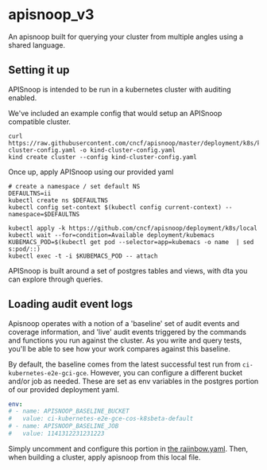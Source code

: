 # apisnoop_v3

An apisnoop built for querying your cluster from multiple angles using a shared language.  

## Setting it up

APISnoop is intended to be run in a kubernetes cluster with auditing enabled.

We've included an example config that would setup an APISnoop compatible cluster.


```shell
curl https://raw.githubusercontent.com/cncf/apisnoop/master/deployment/k8s/kind-cluster-config.yaml -o kind-cluster-config.yaml
kind create cluster --config kind-cluster-config.yaml
```

Once up, apply APISnoop using our provided yaml 

```shell
# create a namespace / set default NS
DEFAULTNS=ii
kubectl create ns $DEFAULTNS
kubectl config set-context $(kubectl config current-context) --namespace=$DEFAULTNS

kubectl apply -k https://github.com/cncf/apisnoop/deployment/k8s/local
kubectl wait --for=condition=Available deployment/kubemacs
KUBEMACS_POD=$(kubectl get pod --selector=app=kubemacs -o name  | sed s:pod/::)
kubectl exec -t -i $KUBEMACS_POD -- attach
```

APISnoop is built around a set of postgres tables and views, with dta you can explore through queries.

## Loading audit event logs
Apisnoop operates with a notion of a 'baseline' set of audit events and coverage information, and 'live' audit events triggered by the commands and functions you run against the cluster.  As you write and query tests, you'll be able to see how your work compares against this baseline.

By default, the baseline comes from the latest successful test run from `ci-kubernetes-e2e-gci-gce`.  However, you can configure a different bucket and/or job as needed.  These are set as env variables in the postgres portion of our provided deployment yaml.  

```yaml
env:
# - name: APISNOOP_BASELINE_BUCKET
#   value: ci-kubernetes-e2e-gce-cos-k8sbeta-default
# - name: APISNOOP_BASELINE_JOB
#   value: 1141312231231223
```

Simply uncomment and configure this portion in [the raiinbow.yaml](deployment/k8s/raiinbow.yaml).  Then, when building a cluster, apply apisnoop from this local file.
